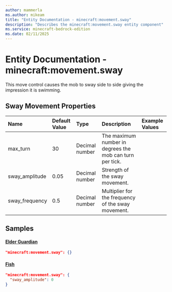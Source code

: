 ```yaml
---
author: mammerla
ms.author: mikeam
title: "Entity Documentation - minecraft:movement.sway"
description: "Describes the minecraft:movement.sway entity component"
ms.service: minecraft-bedrock-edition
ms.date: 02/11/2025 
---
```


# Entity Documentation - minecraft:movement.sway

This move control causes the mob to sway side to side giving the impression it is swimming.


## Sway Movement Properties

|Name       |Default Value |Type |Description |Example Values |
|:----------|:-------------|:----|:-----------|:------------- |
| max_turn | 30 | Decimal number | The maximum number in degrees the mob can turn per tick. |  | 
| sway_amplitude | 0.05 | Decimal number | Strength of the sway movement. |  | 
| sway_frequency | 0.5 | Decimal number | Multiplier for the frequency of the sway movement. |  | 

## Samples

#### [Elder Guardian](https://github.com/Mojang/bedrock-samples/tree/preview/behavior_pack/entities/elder_guardian.json)


```json
"minecraft:movement.sway": {}
```

#### [Fish](https://github.com/Mojang/bedrock-samples/tree/preview/behavior_pack/entities/fish.json)


```json
"minecraft:movement.sway": {
  "sway_amplitude": 0
}
```
